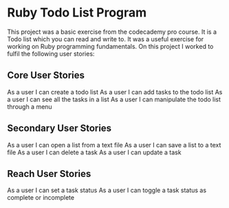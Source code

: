 Ruby Todo List Program
====

This project was a basic exercise from the codecademy pro course. It is a Todo list which you can read and write to. It was a useful exercise for working on Ruby programming fundamentals. On this project I worked to fulfil the following user stories:

Core User Stories
------

As a user I can create a todo list
As a user I can add tasks to the todo list
As a user I can see all the tasks in a list
As a user I can manipulate the todo list through a menu

Secondary User Stories
-------
As a user I can open a list from a text file
As a user I can save a list to a text file
As a user I can delete a task
As a user I can update a task

Reach User Stories
------
As a user I can set a task status
As a user I can toggle a task status as complete or incomplete
